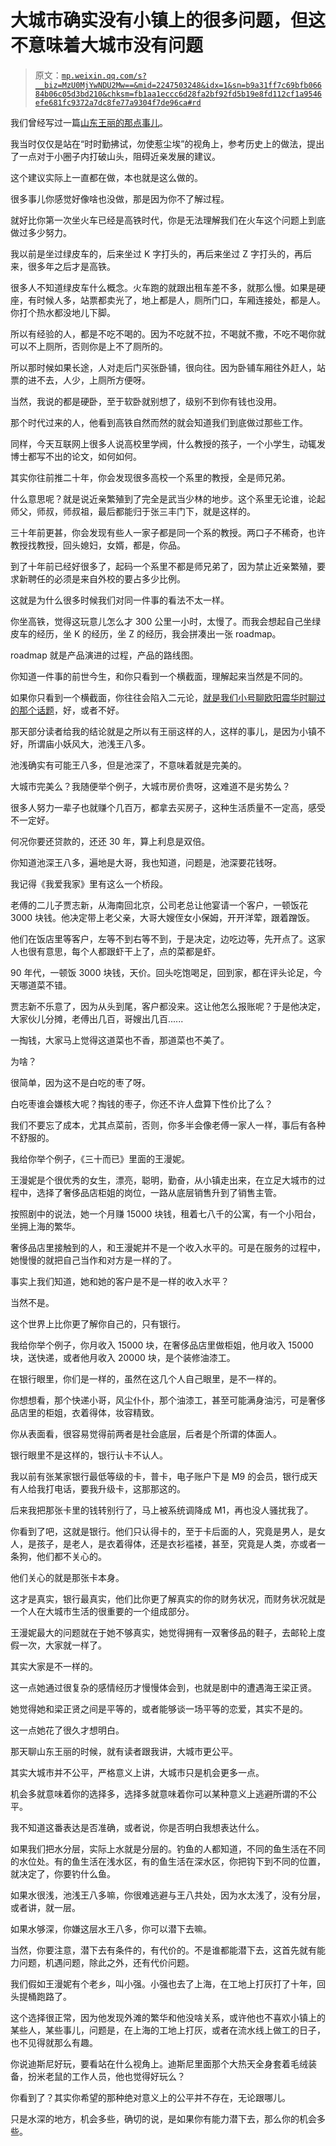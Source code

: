 # 大城市确实没有小镇上的很多问题，但这不意味着大城市没有问题

> 原文：[`mp.weixin.qq.com/s?__biz=MzU0MjYwNDU2Mw==&mid=2247503248&idx=1&sn=b9a31ff7c69bfb06684b06c05d3bd210&chksm=fb1aa1eccc6d28fa2bf92fd5b19e8fd112cf1a9546efe681fc9372a7dc8fe77a9304f7de96ca#rd`](http://mp.weixin.qq.com/s?__biz=MzU0MjYwNDU2Mw==&mid=2247503248&idx=1&sn=b9a31ff7c69bfb06684b06c05d3bd210&chksm=fb1aa1eccc6d28fa2bf92fd5b19e8fd112cf1a9546efe681fc9372a7dc8fe77a9304f7de96ca#rd)

我们曾经写过一篇[山东王丽的那点事儿](http://mp.weixin.qq.com/s?__biz=MzU0MjYwNDU2Mw==&mid=2247503187&idx=2&sn=6b36c1b9834ea52a9881d91b7cc55385&chksm=fb1aa12fcc6d283958b291fd4bfa93f67147074a7cc85a3b02b911c2780fee28f8daf8beaec7&scene=21#wechat_redirect)。 

我当时仅仅是站在“时时勤拂试，勿使惹尘埃”的视角上，参考历史上的做法，提出了一点对于小圈子内打破山头，阻碍近亲发展的建议。 

这个建议实际上一直都在做，本也就是这么做的。

很多事儿你感觉好像啥也没做，那是因为你不了解过程。 

就好比你第一次坐火车已经是高铁时代，你是无法理解我们在火车这个问题上到底做过多少努力。

我以前是坐过绿皮车的，后来坐过 K 字打头的，再后来坐过 Z 字打头的，再后来，很多年之后才是高铁。 

很多人不知道绿皮车什么概念。火车跑的就跟出租车差不多，就那么慢。如果是硬座，有时候人多，站票都卖光了，地上都是人，厕所门口，车厢连接处，都是人。你打个热水都没地儿下脚。 

所以有经验的人，都是不吃不喝的。因为不吃就不拉，不喝就不撒，不吃不喝你就可以不上厕所，否则你是上不了厕所的。

所以那时候如果长途，人对走后门买张卧铺，很向往。因为卧铺车厢往外赶人，站票的进不去，人少，上厕所方便呀。 

当然，我说的都是硬卧，至于软卧就别想了，级别不到你有钱也没用。 

那个时代过来的人，他看到高铁自然而然的就会知道我们到底做过那些工作。 

同样，今天互联网上很多人说高校里学阀，什么教授的孩子，一个小学生，动辄发博士都写不出的论文，如何如何。 

其实你往前推二十年，你会发现很多高校一个系里的教授，全是师兄弟。 

什么意思呢？就是说近亲繁殖到了完全是武当少林的地步。这个系里无论谁，论起师父，师叔，师叔祖，最后都能归于张三丰门下，就是这样的。 

三十年前更甚，你会发现有些人一家子都是同一个系的教授。两口子不稀奇，也许教授找教授，回头媳妇，女婿，都是，你品。

到了十年前已经好很多了，起码一个系里不都是师兄弟了，因为禁止近亲繁殖，要求新聘任的必须是来自外校的要占多少比例。

这就是为什么很多时候我们对同一件事的看法不太一样。 

你坐高铁，觉得这玩意儿怎么才 300 公里一小时，太慢了。而我会想起自己坐绿皮车的经历，坐 K 的经历，坐 Z 的经历，我会拼凑出一张 roadmap。

roadmap 就是产品演进的过程，产品的路线图。

你知道一件事的前世今生，和你只看到一个横截面，理解起来当然是不同的。 

如果你只看到一个横截面，你往往会陷入二元论，[就是我们小号聊欧阳震华时聊过的那个话题](https://mp.weixin.qq.com/s?__biz=MzU3NDc5Nzc0NQ==&mid=2247511388&idx=1&sn=045263944f25ba60c45575e0a8f2d2f2&chksm=fd2e0f82ca598694648df17b3d7559cc4b988e18703ecd0fbbdf7f41bdcd792b09a38d0354e6&token=725710178&lang=zh_CN&scene=21#wechat_redirect)，好，或者不好。 

那天部分读者给我的结论就是之所以有王丽这样的人，这样的事儿，是因为小镇不好，所谓庙小妖风大，池浅王八多。 

池浅确实有可能王八多，但是池深了，不意味着就是完美的。

大城市完美么？我随便举个例子，大城市房价贵呀，这难道不是劣势么？ 

很多人努力一辈子也就赚个几百万，都拿去买房子，这种生活质量不一定高，感受不一定好。 

何况你要还贷款的，还还 30 年，算上利息是双倍。 

你知道池深王八多，遍地是大哥，我也知道，问题是，池深要花钱呀。

我记得《我爱我家》里有这么一个桥段。 

老傅的二儿子贾志新，从海南回北京，公司老总让他宴请一个客户，一顿饭花 3000 块钱。他决定带上老父亲，大哥大嫂侄女小保姆，开开洋荤，跟着蹭饭。 

他们在饭店里等客户，左等不到右等不到，于是决定，边吃边等，先开点了。这家人也很有意思，每个人都跟虾干上了，点的菜都是虾。

90 年代，一顿饭 3000 块钱，天价。回头吃饱喝足，回到家，都在评头论足，今天哪道菜不错。 

贾志新不乐意了，因为从头到尾，客户都没来。这让他怎么报账呢？于是他决定，大家伙儿分摊，老傅出几百，哥嫂出几百......

一掏钱，大家马上觉得这道菜也不香，那道菜也不美了。

为啥？

很简单，因为这不是白吃的枣了呀。 

白吃枣谁会嫌核大呢？掏钱的枣子，你还不许人盘算下性价比了么？ 

我们不要忘了成本，尤其点菜前，否则，你多半会像老傅一家人一样，事后有各种不舒服的。 

我给你举个例子，《三十而已》里面的王漫妮。

王漫妮是个很优秀的女生，漂亮，聪明，勤奋，从小镇走出来，在立足大城市的过程中，选择了奢侈品店柜姐的岗位，一路从底层销售升到了销售主管。

按照剧中的说法，她一个月赚 15000 块钱，租着七八千的公寓，有一个小阳台，坐拥上海的繁华。 

奢侈品店里接触到的人，和王漫妮并不是一个收入水平的。可是在服务的过程中，她慢慢的就把自己当作和对方是一样的了。 

事实上我们知道，她和她的客户是不是一样的收入水平？ 

当然不是。

这个世界上比你更了解你自己的，只有银行。 

我给你举个例子，你月收入 15000 块，在奢侈品店里做柜姐，他月收入 15000 块，送快递，或者他月收入 20000 块，是个装修油漆工。 

在银行眼里，你们是一样的，虽然在这几个人自己眼里，是不一样的。

你想想看，那个快递小哥，风尘仆仆，那个油漆工，甚至可能满身油污，可是奢侈品店里的柜姐，衣着得体，妆容精致。

你从表面看，很容易觉得前两者是社会底层，后者是个所谓的体面人。

银行眼里不是这样的，银行认卡不认人。 

我以前有张某家银行最低等级的卡，普卡，电子账户下是 M9 的会员，银行成天有人给我打电话，要我升级卡，这那那这的。

后来我把那张卡里的钱转别行了，马上被系统调降成 M1，再也没人骚扰我了。 

你看到了吧，这就是银行。他们只认得卡的，至于卡后面的人，究竟是男人，是女人，是孩子，是老人，是衣着得体，还是衣衫褴褛，甚至，究竟是人类，亦或者一条狗，他们都不关心的。 

他们关心的就是那张卡本身。

这才是真实，银行最真实，他们比你更了解真实的你的财务状况，而财务状况就是一个人在大城市生活的很重要的一个组成部分。 

王漫妮最大的问题就在于她不够真实，她觉得拥有一双奢侈品的鞋子，去邮轮上度假一次，大家就一样了。

其实大家是不一样的。

这一点她通过很复杂的感情经历才慢慢体会到，也就是剧中的遭遇海王梁正贤。 

她觉得她和梁正贤之间是平等的，或者能够谈一场平等的恋爱，其实不是的。

这一点她花了很久才想明白。 

那天聊山东王丽的时候，就有读者跟我讲，大城市更公平。 

其实大城市并不公平，严格意义上讲，大城市只是机会更多一点。 

机会多就意味着你的选择多，选择多就意味着你可以某种意义上逃避所谓的不公平。

我不知道这番表达是否准确，或者说，你是否明白我想表达什么。 

如果我们把水分层，实际上水就是分层的。钓鱼的人都知道，不同的鱼生活在不同的水位处。有的鱼生活在浅水区，有的鱼生活在深水区，你把钩下到不同的位置，就决定了，你要钓什么鱼。 

如果水很浅，池浅王八多嘛，你很难逃避与王八共处，因为水太浅了，没有分层，或者讲，就一层。 

如果水够深，你嫌这层水王八多，你可以潜下去嘛。

当然，你要注意，潜下去有条件的，有代价的。不是谁都能潜下去，这首先就有能力问题，机遇问题，除此之外，还有代价问题。

我们假如王漫妮有个老乡，叫小强。小强也去了上海，在工地上打灰打了十年，回头提桶跑路了。 

这个选择很正常，因为他发现外滩的繁华和他没啥关系，或许他也不喜欢小镇上的某些人，某些事儿，问题是，在上海的工地上打灰，或者在流水线上做工的日子，也不见得就那么有趣。

你说迪斯尼好玩，要看站在什么视角上。迪斯尼里面那个大热天全身套着毛绒装备，扮米老鼠的工作人员，他也觉得好玩么？ 

你看到了？其实你希望的那种绝对意义上的公平并不存在，无论跟哪儿。

只是水深的地方，机会多些，确切的说，是如果你有能力潜下去，那么你的机会多些。